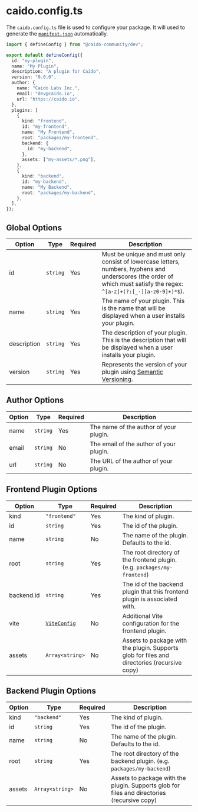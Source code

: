 # caido.config.ts

The `caido.config.ts` file is used to configure your package.
It will used to generate the [`manifest.json`](./manifest.md) automatically.

```ts
import { defineConfig } from "@caido-community/dev";

export default defineConfig({
  id: "my-plugin",
  name: "My Plugin",
  description: "A plugin for Caido",
  version: "0.0.0",
  author: {
    name: "Caido Labs Inc.",
    email: "dev@caido.io",
    url: "https://caido.io",
  },
  plugins: [
    {
      kind: "frontend",
      id: "my-frontend",
      name: "My Frontend",
      root: "packages/my-frontend",
      backend: {
        id: "my-backend",
      },
      assets: ["my-assets/*.png"],
    },
    {
      kind: "backend",
      id: "my-backend",
      name: "My Backend",
      root: "packages/my-backend",
    },
  ],
});
```

## Global Options

| Option      | Type     | Required | Description                                                                                                                                                            |
| ----------- | -------- | -------- | ---------------------------------------------------------------------------------------------------------------------------------------------------------------------- |
| id          | `string` | Yes      | Must be unique and must only consist of lowercase letters, numbers, hyphens and underscores (the order of which must satisfy the regex: `^[a-z]+(?:[_-][a-z0-9]+)*$`). |
| name        | `string` | Yes      | The name of your plugin. This is the name that will be displayed when a user installs your plugin.                                                                     |
| description | `string` | Yes      | The description of your plugin. This is the description that will be displayed when a user installs your plugin.                                                       |
| version     | `string` | Yes      | Represents the version of your plugin using [Semantic Versioning](https://semver.org/).                                                                                |

## Author Options

| Option | Type     | Required | Description                             |
| ------ | -------- | -------- | --------------------------------------- |
| name   | `string` | Yes      | The name of the author of your plugin.  |
| email  | `string` | No       | The email of the author of your plugin. |
| url    | `string` | No       | The URL of the author of your plugin.   |

## Frontend Plugin Options

| Option     | Type                                     | Required | Description                                                                                 |
| ---------- | ---------------------------------------- | -------- | ------------------------------------------------------------------------------------------- |
| kind       | `"frontend"`                             | Yes      | The kind of plugin.                                                                         |
| id         | `string`                                 | Yes      | The id of the plugin.                                                                       |
| name       | `string`                                 | No       | The name of the plugin. Defaults to the id.                                                 |
| root       | `string`                                 | Yes      | The root directory of the frontend plugin. (e.g. `packages/my-frontend`)                    |
| backend.id | `string`                                 | Yes      | The id of the backend plugin that this frontend plugin is associated with.                  |
| vite       | [`ViteConfig`](https://vite.dev/config/) | No       | Additional Vite configuration for the frontend plugin.                                      |
| assets     | `Array<string>`                          | No       | Assets to package with the plugin. Supports glob for files and directories (recursive copy) |

## Backend Plugin Options

| Option | Type            | Required | Description                                                                                 |
| ------ | --------------- | -------- | ------------------------------------------------------------------------------------------- |
| kind   | `"backend"`     | Yes      | The kind of plugin.                                                                         |
| id     | `string`        | Yes      | The id of the plugin.                                                                       |
| name   | `string`        | No       | The name of the plugin. Defaults to the id.                                                 |
| root   | `string`        | Yes      | The root directory of the backend plugin. (e.g. `packages/my-backend`)                      |
| assets | `Array<string>` | No       | Assets to package with the plugin. Supports glob for files and directories (recursive copy) |
